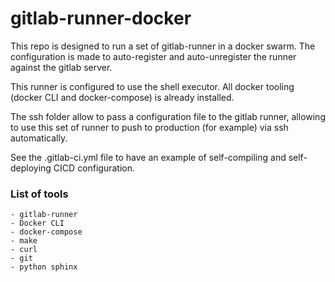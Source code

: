 # gitlab-runner-docker
This repo is designed to run a set of gitlab-runner in a docker swarm. The configuration is made to auto-register and auto-unregister the runner against the gitlab server.

This runner is configured to use the shell executor. All docker tooling (docker CLI and docker-compose) is already installed.

The ssh folder allow to pass a configuration file to the gitlab runner, allowing to use this set of runner to push to production (for example) via ssh automatically.

See the .gitlab-ci.yml file to have an example of self-compiling and self-deploying CICD configuration.

### List of tools

	- gitlab-runner
	- Docker CLI
	- docker-compose
	- make
	- curl
	- git
	- python sphinx
